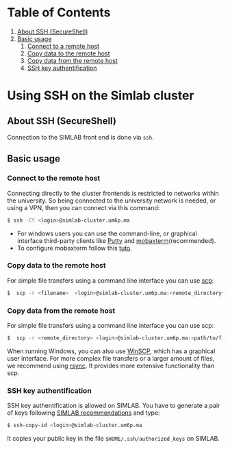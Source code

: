 # Table of Contents
1. [About SSH (SecureShell)](#About)
2. [Basic usage](#Basic)
	1. [Connect to a remote host](#Remote)
	2. [Copy data to the remote host](#copytoremote)
	3. [Copy data from the remote host](#copytohost)
	4. [SSH key authentification](#sshkey)

# Using SSH on the Simlab cluster 

## About SSH (SecureShell) <a name="About"></a>
Connection to the SIMLAB front end is done via `ssh`.
 
## Basic usage <a name="Basic"></a>
### Connect to the remote host <a name="Remote"></a>
Connecting directly to the cluster frontends is restricted to networks within the university. So being connected to the university network is needed, or using a VPN, then you can connect via this command: 

```sh
$ ssh -CY <login>@simlab-cluster.um6p.ma
```

- For windows users you can use the command-line, or graphical interface third-party clients like [Putty](https://www.chiark.greenend.org.uk/~sgtatham/putty/) and [mobaxterm](https://mobaxterm.mobatek.net)(recommended).
- To configure mobaxterm follow this [tuto](https://www.youtube.com/watch?v=s7xNGyG9GVc).

### Copy data to the remote host <a name="copytoremote"></a>
 For simple file transfers using a command line interface you can use [scp](https://en.wikipedia.org/wiki/Secure_copy_protocol):  

```sh
$  scp -r <filename>  <login>@simlab-cluster.um6p.ma:<remote_directory>
```

 ### Copy data from the remote host <a name="copytohost"></a>
 For simple file transfers using a command line interface you can use scp:  

```sh
$  scp -r <remote_directory> <login>@simlab-cluster.um6p.ma:<path/to/filename>
```

When running Windows, you can also use [WinSCP](https://winscp.net/eng/index.php), which has a graphical user interface.
 For more complex file transfers or a larger amount of files, we recommend using [rsync](https://en.wikipedia.org/wiki/Rsync). It provides more extensive functionality than scp.

### SSH key authentification <a name="sshkey"></a>

SSH key authentification is allowed on SIMLAB. You have to generate a pair of keys following [SIMLAB recommendations](ssh-recommandation.md) and type:
```sh
$ ssh-copy-id <login>@simlab-cluster.um6p.ma
```
It copies your public key in the file `$HOME/.ssh/authorized_keys` on SIMLAB.
